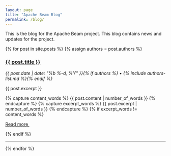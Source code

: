 ```yaml
---
layout: page
title: "Apache Beam Blog"
permalink: /blog/
---
```


This is the blog for the Apache Beam project. This blog contains news and updates
for the project.

{% for post in site.posts %}
{% assign authors = post.authors %}

### <a class="post-link" href="{{ post.url | prepend: site.baseurl }}">{{ post.title }}</a>
<i>{{ post.date | date: "%b %-d, %Y" }}{% if authors %} • {% include authors-list.md %}{% endif %}</i>

{{ post.excerpt }}

<!-- Render a "read more" button if the post is longer than the excerpt -->
{% capture content_words %}
  {{ post.content | number_of_words }}
{% endcapture %}
{% capture excerpt_words %}
  {{ post.excerpt | number_of_words }}
{% endcapture %}
{% if excerpt_words != content_words %}
<p>
<a class="btn btn-default btn-sm" href="{{ post.url }}/#read-more" role="button">
Read more&nbsp;<span class="glyphicon glyphicon-menu-right" aria-hidden="true"></span>
</a>
</p>
{% endif %}

<hr>
{% endfor %}
